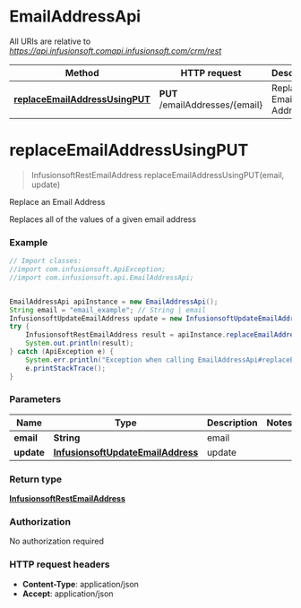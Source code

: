 # EmailAddressApi

All URIs are relative to *https://api.infusionsoft.comapi.infusionsoft.com/crm/rest*

Method | HTTP request | Description
------------- | ------------- | -------------
[**replaceEmailAddressUsingPUT**](EmailAddressApi.md#replaceEmailAddressUsingPUT) | **PUT** /emailAddresses/{email} | Replace an Email Address


<a name="replaceEmailAddressUsingPUT"></a>
# **replaceEmailAddressUsingPUT**
> InfusionsoftRestEmailAddress replaceEmailAddressUsingPUT(email, update)

Replace an Email Address

Replaces all of the values of a given email address

### Example
```java
// Import classes:
//import com.infusionsoft.ApiException;
//import com.infusionsoft.api.EmailAddressApi;


EmailAddressApi apiInstance = new EmailAddressApi();
String email = "email_example"; // String | email
InfusionsoftUpdateEmailAddress update = new InfusionsoftUpdateEmailAddress(); // InfusionsoftUpdateEmailAddress | update
try {
    InfusionsoftRestEmailAddress result = apiInstance.replaceEmailAddressUsingPUT(email, update);
    System.out.println(result);
} catch (ApiException e) {
    System.err.println("Exception when calling EmailAddressApi#replaceEmailAddressUsingPUT");
    e.printStackTrace();
}
```

### Parameters

Name | Type | Description  | Notes
------------- | ------------- | ------------- | -------------
 **email** | **String**| email |
 **update** | [**InfusionsoftUpdateEmailAddress**](InfusionsoftUpdateEmailAddress.md)| update |

### Return type

[**InfusionsoftRestEmailAddress**](InfusionsoftRestEmailAddress.md)

### Authorization

No authorization required

### HTTP request headers

 - **Content-Type**: application/json
 - **Accept**: application/json

